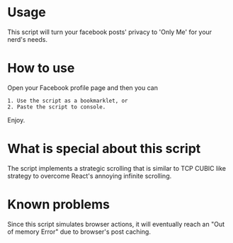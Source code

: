 # Usage
This script will turn your facebook posts' privacy to 'Only Me' for your nerd's needs.
# How to use
Open your Facebook profile page and then you can 
```
1. Use the script as a bookmarklet, or
2. Paste the script to console.
```
Enjoy.

# What is special about this script
The script implements a strategic scrolling that is similar to TCP CUBIC like strategy to overcome React's annoying infinite scrolling.

# Known problems
Since this script simulates browser actions, it will eventually reach an "Out of memory Error" due to browser's post caching.

